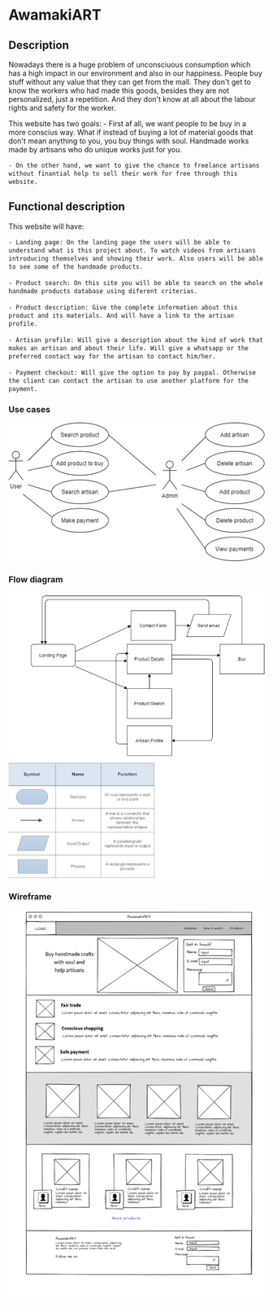 # AwamakiART

## Description
  
  Nowadays there is a huge problem of unconsciuous consumption which has a high impact in our environment and also in our happiness. People buy stuff without any value that they can get from the mall. They don't get to know the workers who had made this goods, besides they are not personalized, just a repetition. And they don't know at all about the labour rights and safety for the worker. 

  This website has two goals:
    - First af all, we want people to be buy in a more conscius way. What if instead of buying a lot of material goods that don't mean anything to you, you buy things with soul. Handmade works made by artisans who do unique works just for you. 

    - On the other hand, we want to give the chance to freelance artisans without finantial help to sell their work for free through this website.
    
## Functional description

This website will have:

    - Landing page: On the landing page the users will be able to understand what is this project about. To watch videos from artisans introducing themselves and showing their work. Also users will be able to see some of the handmade products.

    - Product search: On this site you will be able to search on the whole handmade products database using diferent criterias.

    - Product description: Give the complete information about this product and its materials. And will have a link to the artisan profile.

    - Artisan profile: Will give a description about the kind of work that makes an artisan and about their life. Will give a whatsapp or the preferred contact way for the artisan to contact him/her.

    - Payment checkout: Will give the option to pay by paypal. Otherwise the client can contact the artisan to use another platform for the payment.


### Use cases

![use](./docs/images/use-cases.png)


### Flow diagram

![use](./docs/images/flow-diagram.png)


### Wireframe

![use](./docs/images/wireframe.png)